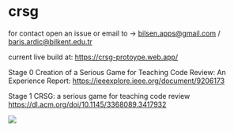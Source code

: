 # crsg
for contact open an issue or email to -> bilsen.apps@gmail.com / baris.ardic@bilkent.edu.tr

current live build at: https://crsg-protoype.web.app/

Stage 0 
Creation of a Serious Game for Teaching Code Review: An Experience Report:
https://ieeexplore.ieee.org/document/9206173

Stage 1
CRSG: a serious game for teaching code review
https://dl.acm.org/doi/10.1145/3368089.3417932

[![](http://img.youtube.com/vi/FLnr3p4bhOg/0.jpg)](http://www.youtube.com/watch?v=FLnr3p4bhOg "")
